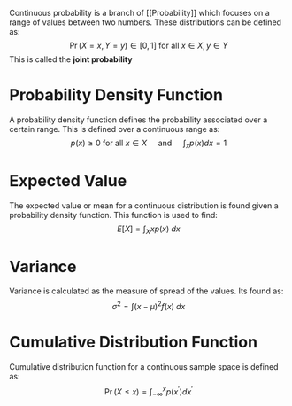 Continuous probability is a branch of [[Probability]] which focuses on a range of values between two numbers. These distributions can be defined as:
$$\Pr(X=x,Y=y)\in[0,1]\text{ for all }x\in X, y\in Y$$
This is called the **joint probability**

# Probability Density Function
A probability density function defines the probability associated over a certain range. This is defined over a continuous range as: 
$$p(x)\geq 0\text{ for all }x\in X\quad\text{ and }\quad\int_xp(x)dx=1$$
# Expected Value
The expected value or mean for a continuous distribution is found given a probability density function. This function is used to find:
$$E[X]=\int_Xxp(x)\;dx$$
# Variance
Variance is calculated as the measure of spread of the values. Its found as:
$$\sigma^2=\int(x-\mu)^2f(x)\;dx$$
# Cumulative Distribution Function
Cumulative distribution function for a continuous sample space is defined as:
$$\Pr(X\leq x)=\int^x_{-\infty}p(x^{'})dx^{'}$$
